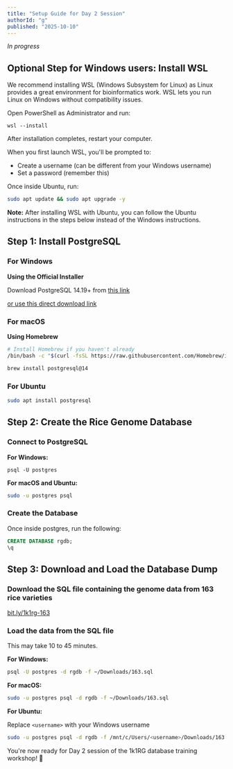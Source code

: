 ```yaml
---
title: "Setup Guide for Day 2 Session"
authorId: "g"
published: "2025-10-10"
---
```


_In progress_

## Optional Step for Windows users: Install WSL

We recommend installing WSL (Windows Subsystem for Linux) as Linux provides a great environment for bioinformatics work. WSL lets you run Linux on Windows without compatibility issues.

Open PowerShell as Administrator and run:

```
wsl --install
```

After installation completes, restart your computer.

When you first launch WSL, you'll be prompted to:

- Create a username (can be different from your Windows username)
- Set a password (remember this)

Once inside Ubuntu, run:

```bash
sudo apt update && sudo apt upgrade -y
```

**Note:** After installing WSL with Ubuntu, you can follow the Ubuntu instructions in the steps below instead of the Windows instructions.

## Step 1: Install PostgreSQL

### For Windows

**Using the Official Installer**

Download PostgreSQL 14.19+ from [this link](https://www.enterprisedb.com/downloads/postgres-postgresql-downloads)

[or use this direct download link](https://sbp.enterprisedb.com/getfile.jsp?fileid=1259804&_gl=1*ulr2xn*_gcl_au*Nzc4MzQ1Mjc5LjE3NjAwMjU4OTA.*_ga*R0ExLjEuR0ExLjEuR0ExLjEuR0ExLjEuR0ExLjEuR0ExLjEuR0ExLjEuNjM3OTQ0NDIzLjE3NjAwMjU4OTE.*_ga_ND3EP1ME7G*czE3NjAwMjU4OTAkbzEkZzEkdDE3NjAwMjY0OTkkajYwJGwwJGg3Mzk2Nzg2NDc.)

### For macOS

**Using Homebrew**

```bash
# Install Homebrew if you haven't already
/bin/bash -c "$(curl -fsSL https://raw.githubusercontent.com/Homebrew/install/HEAD/install.sh)"

brew install postgresql@14
```

### For Ubuntu

```bash
sudo apt install postgresql
```

<!-- ## Step 2: Configure PostgreSQL

### Set up the postgres user password

**For Windows:**

Open Command Prompt or PowerShell as Administrator

```cmd
# Connect to PostgreSQL (you'll be prompted for the password you set during installation)
psql -U postgres
```

**For macOS and Linux:**

```bash
sudo -u postgres psql

# Set password for postgres user (replace 'your_password' with a secure password)
ALTER USER postgres PASSWORD 'your_password';

# Exit PostgreSQL
\q
```

### Configure authentication (Optional)

**For Linux systems:** If you want to use password authentication, edit the PostgreSQL configuration:

```bash
# Find the pg_hba.conf file location
sudo -u postgres psql -c "SHOW hba_file;"

# Edit the file (replace the path with your actual path)
sudo nano /etc/postgresql/14/main/pg_hba.conf

# Change the line:
# local   all             all                                     peer
# to:
# local   all             all                                     md5
```

After making changes, restart PostgreSQL:

```bash
# Linux
sudo systemctl restart postgresql

# macOS (if using Homebrew)
brew services restart postgresql@14
```

**For Windows:** Authentication is typically configured during installation, but you can modify it using pgAdmin or by editing the pg_hba.conf file in the PostgreSQL data directory. -->

## Step 2: Create the Rice Genome Database

### Connect to PostgreSQL

**For Windows:**

```
psql -U postgres
```

**For macOS and Ubuntu:**

```bash
sudo -u postgres psql
```

### Create the Database

Once inside postgres, run the following:

```sql
CREATE DATABASE rgdb;
\q
```

## Step 3: Download and Load the Database Dump

### Download the SQL file containing the genome data from 163 rice varieties

[bit.ly/1k1rg-163](https://bit.ly/1k1rg-163)

### Load the data from the SQL file

This may take 10 to 45 minutes.

**For Windows:**

```bash
psql -U postgres -d rgdb -f ~/Downloads/163.sql
```

**For macOS:**

```bash
sudo -u postgres psql -d rgdb -f ~/Downloads/163.sql
```

<!-- # If you created a dedicated user:
psql -U rgdb_user -d rgdb -f ~/Downloads/1k1.sql -->

**For Ubuntu:**

Replace `<username>` with your Windows username

```bash
sudo -u postgres psql -d rgdb -f /mnt/c/Users/<username>/Downloads/163.sql
```

<!-- # Method 2: If you created a dedicated user
psql -U rgdb_user -d rgdb -f ~/database_dumps/rgdb_dump.sql

# Method 3: Load from compressed file directly (Linux only)
# gunzip -c ~/database_dumps/rgdb_dump.sql.gz | psql -U postgres -d rgdb

# For macOS using Postgres.app (if postgres user doesn't exist):
psql -d rgdb -f ~/database_dumps/rgdb_dump.sql -->

<!-- ## Step 5: Verify the Installation

### Check if the database was loaded successfully

**For all operating systems:**

```sql
# Connect to the database
psql -U postgres -d rgdb

# List all tables
\dt

# Check a few sample queries (adjust table names based on your schema)
SELECT COUNT(*) FROM snp_featureloc;
SELECT COUNT(*) FROM variant_variantset;

# Exit PostgreSQL
\q
```

### Verify PostgreSQL service

**For Windows:**

```cmd
# Check if PostgreSQL service is running
sc query postgresql-x64-14

# Or use Services app (services.msc) to check PostgreSQL service status

# Check PostgreSQL version
psql --version

# Check available databases
psql -U postgres -l
```

**For macOS:**

```bash
# If using Homebrew:
brew services list | grep postgresql

# If using Postgres.app:
# Check if the app is running in your Applications

# Check PostgreSQL version
psql --version

# Check available databases
psql -U postgres -l
# Or if using Postgres.app: psql -l
```

**For Linux:**

**For Linux:**

```bash
# Check if PostgreSQL is running
sudo systemctl status postgresql

# Check PostgreSQL version
psql --version

# Check available databases
psql -U postgres -l
``` -->

<!-- ## Troubleshooting

### Common Issues and Solutions

1. **Connection refused error**

   **Windows:**

   ```cmd
   # Check if PostgreSQL service is running
   sc start postgresql-x64-14

   # Or restart the service
   sc stop postgresql-x64-14
   sc start postgresql-x64-14
   ```

   **macOS:**

   ```bash
   # If using Homebrew:
   brew services restart postgresql@14

   # If using Postgres.app: restart the application
   ```

   **Linux:**

   ```bash
   # Ensure PostgreSQL is running
   sudo systemctl start postgresql

   # Check if it's listening on the correct port
   sudo netstat -tlnp | grep 5432
   ```

2. **Authentication failed**

   **All systems:**

   ```sql
   # Reset postgres user password (run as admin/sudo)
   psql -U postgres -c "ALTER USER postgres PASSWORD 'newpassword';"
   ```

3. **Permission denied**

   **Windows:** Run Command Prompt or PowerShell as Administrator

   **macOS/Linux:**

   ```bash
   # Ensure the dump file has correct permissions
   chmod 644 ~/database_dumps/rgdb_dump.sql

   # Or try running with sudo (Linux only)
   sudo -u postgres psql -d rgdb -f ~/database_dumps/rgdb_dump.sql
   ```

4. **Database already exists error**

   **All systems:**

   ```sql
   # Drop and recreate the database
   psql -U postgres -c "DROP DATABASE IF EXISTS rgdb;"
   psql -U postgres -c "CREATE DATABASE rgdb;"
   ```

5. **psql command not found (Windows)**

   Add PostgreSQL bin directory to your system PATH:

   - Default location: `C:\Program Files\PostgreSQL\14\bin`
   - Or use the full path: `"C:\Program Files\PostgreSQL\14\bin\psql.exe"`

6. **Out of disk space** 6. **Out of disk space**

   **Windows:**

   ```cmd
   # Check available disk space
   dir C:\ /-c
   # Or use File Explorer to check disk space
   ```

   **macOS:**

   ```bash
   # Check available disk space
   df -h
   ```

   **Linux:**

   ```bash
   # Check available disk space
   df -h

   # Clean up if necessary and ensure you have enough space for the dump
   ``` -->

You're now ready for Day 2 session of the 1k1RG database training workshop! 🎉
